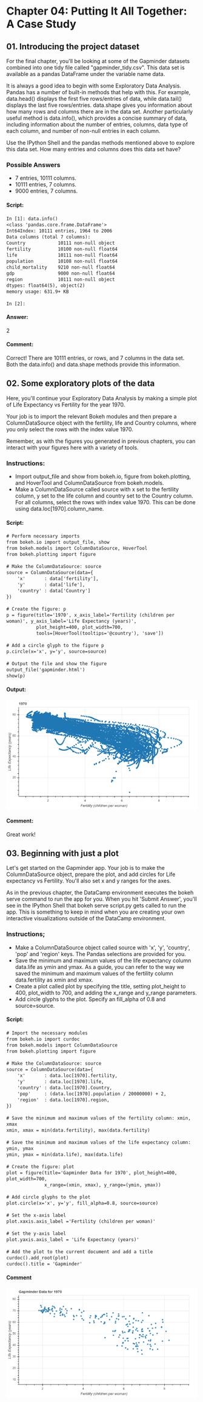 # Chapter 04: Putting It All Together: A Case Study

## 01. Introducing the project dataset
For the final chapter, you'll be looking at some of the Gapminder datasets combined into one tidy file called "gapminder_tidy.csv". This data set is available as a pandas DataFrame under the variable name data.

It is always a good idea to begin with some Exploratory Data Analysis. Pandas has a number of built-in methods that help with this. For example, data.head() displays the first five rows/entries of data, while data.tail() displays the last five rows/entries. data.shape gives you information about how many rows and columns there are in the data set. Another particularly useful method is data.info(), which provides a concise summary of data, including information about the number of entries, columns, data type of each column, and number of non-null entries in each column.

Use the IPython Shell and the pandas methods mentioned above to explore this data set. How many entries and columns does this data set have?

### Possible Answers
* 7 entries, 10111 columns.
* 10111 entries, 7 columns.
* 9000 entries, 7 columns.

#### Script:
```
In [1]: data.info()
<class 'pandas.core.frame.DataFrame'>
Int64Index: 10111 entries, 1964 to 2006
Data columns (total 7 columns):
Country            10111 non-null object
fertility          10100 non-null float64
life               10111 non-null float64
population         10108 non-null float64
child_mortality    9210 non-null float64
gdp                9000 non-null float64
region             10111 non-null object
dtypes: float64(5), object(2)
memory usage: 631.9+ KB

In [2]: 
```
#### Answer:
2

#### Comment:
Correct! There are 10111 entries, or rows, and 7 columns in the data set. Both the data.info() and data.shape methods provide this information.

## 02. Some exploratory plots of the data
Here, you'll continue your Exploratory Data Analysis by making a simple plot of Life Expectancy vs Fertility for the year 1970.

Your job is to import the relevant Bokeh modules and then prepare a ColumnDataSource object with the fertility, life and Country columns, where you only select the rows with the index value 1970.

Remember, as with the figures you generated in previous chapters, you can interact with your figures here with a variety of tools.

### Instructions:
* Import output_file and show from bokeh.io, figure from bokeh.plotting, and HoverTool and ColumnDataSource from bokeh.models.
* Make a ColumnDataSource called source with x set to the fertility column, y set to the life column and country set to the Country column. For all columns, select the rows with index value 1970. This can be done using data.loc[1970].column_name.

#### Script:
```
# Perform necessary imports
from bokeh.io import output_file, show
from bokeh.models import ColumnDataSource, HoverTool
from bokeh.plotting import figure

# Make the ColumnDataSource: source
source = ColumnDataSource(data={
    'x'       : data['fertility'],
    'y'       : data['life'],
    'country' : data['Country']
})

# Create the figure: p
p = figure(title='1970', x_axis_label='Fertility (children per woman)', y_axis_label='Life Expectancy (years)',
           plot_height=400, plot_width=700,
           tools=[HoverTool(tooltips='@country'), 'save'])

# Add a circle glyph to the figure p
p.circle(x='x', y='y', source=source)

# Output the file and show the figure
output_file('gapminder.html')
show(p)
```
#### Output:
![Alt text](./life_expectancy_fertility.png)

#### Comment:
Great work!

## 03. Beginning with just a plot
Let's get started on the Gapminder app. Your job is to make the ColumnDataSource object, prepare the plot, and add circles for Life expectancy vs Fertility. You'll also set x and y ranges for the axes.

As in the previous chapter, the DataCamp environment executes the bokeh serve command to run the app for you. When you hit 'Submit Answer', you'll see in the IPython Shell that bokeh serve script.py gets called to run the app. This is something to keep in mind when you are creating your own interactive visualizations outside of the DataCamp environment.

### Instructions;
* Make a ColumnDataSource object called source with 'x', 'y', 'country', 'pop' and 'region' keys. The Pandas selections are provided for you.
* Save the minimum and maximum values of the life expectancy column data.life as ymin and ymax. As a guide, you can refer to the way we saved the minimum and maximum values of the fertility column data.fertility as xmin and xmax.
* Create a plot called plot by specifying the title, setting plot_height to 400, plot_width to 700, and adding the x_range and y_range parameters.
* Add circle glyphs to the plot. Specify an fill_alpha of 0.8 and source=source.

#### Script:
```
# Import the necessary modules
from bokeh.io import curdoc
from bokeh.models import ColumnDataSource
from bokeh.plotting import figure

# Make the ColumnDataSource: source
source = ColumnDataSource(data={
    'x'       : data.loc[1970].fertility,
    'y'       : data.loc[1970].life,
    'country' : data.loc[1970].Country,
    'pop'     : (data.loc[1970].population / 20000000) + 2,
    'region'  : data.loc[1970].region,
})

# Save the minimum and maximum values of the fertility column: xmin, xmax
xmin, xmax = min(data.fertility), max(data.fertility)

# Save the minimum and maximum values of the life expectancy column: ymin, ymax
ymin, ymax = min(data.life), max(data.life)

# Create the figure: plot
plot = figure(title='Gapminder Data for 1970', plot_height=400, plot_width=700,
              x_range=(xmin, xmax), y_range=(ymin, ymax))

# Add circle glyphs to the plot
plot.circle(x='x', y='y', fill_alpha=0.8, source=source)

# Set the x-axis label
plot.xaxis.axis_label ='Fertility (children per woman)'

# Set the y-axis label
plot.yaxis.axis_label = 'Life Expectancy (years)'

# Add the plot to the current document and add a title
curdoc().add_root(plot)
curdoc().title = 'Gapminder'
```
#### Comment
![Alt text](./gapminder_1970.png)
